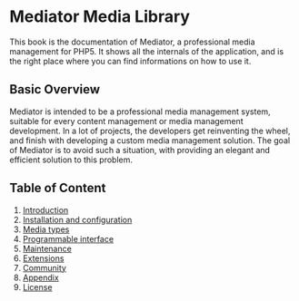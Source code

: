 # Mediator Media Library

This book is the documentation of Mediator, a professional media management for PHP5. It shows all the internals of the application, and is the right place where you can find informations on how to use it.

## Basic Overview

Mediator is intended to be a professional media management system, suitable for every content management or media management development. In a lot of projects, the developers get reinventing the wheel, and finish with developing a custom media management solution. The goal of Mediator is to avoid such a situation, with providing an elegant and efficient solution to this problem.

## Table of Content

1.   [Introduction](01-introduction.html)
1.   [Installation and configuration](02-installation-configuration.html)
1.   [Media types](03-media-types.html)
1.   [Programmable interface](04-api.html)
1.   [Maintenance](05-maintenance.html)
1.   [Extensions](06-extensions.html)
1.   [Community](07-community.html)
1.   [Appendix](a-appendix.html)
1.   [License](b-license.html)